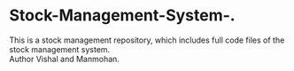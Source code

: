 # Stock-Management-System-.
This is a stock management repository, which includes full code files of the stock management system. 
<br>
Author Vishal and Manmohan.
